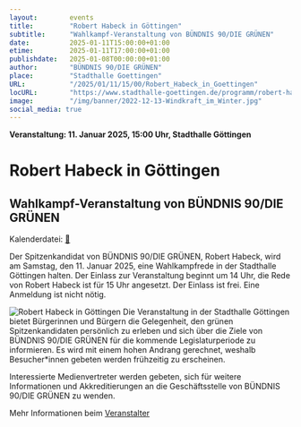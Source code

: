 ```yaml
---
layout:        events
title:         "Robert Habeck in Göttingen"
subtitle:      "Wahlkampf-Veranstaltung von BÜNDNIS 90/DIE GRÜNEN"
date:          2025-01-11T15:00:00+01:00
etime:         2025-01-11T17:00:00+01:00
publishdate:   2025-01-08T00:00:00+01:00
author:        "BÜNDNIS 90/DIE GRÜNEN"
place:         "Stadthalle Goettingen"
URL:           "/2025/01/11/15/00/Robert_Habeck_in_Goettingen"
locURL:        "https://www.stadthalle-goettingen.de/programm/robert-habeck-in-goettingen"
image:         "/img/banner/2022-12-13-Windkraft_im_Winter.jpg"
social_media: true
---
```


**Veranstaltung: 11. Januar 2025, 15:00 Uhr, Stadthalle Göttingen**

Robert Habeck in Göttingen
===========

Wahlkampf-Veranstaltung von BÜNDNIS 90/DIE GRÜNEN
-----------

Kalenderdatei: [📆](/ics/2025-01-11_15-00_robert_habeck_in_goettingen.ics)

Der Spitzenkandidat von BÜNDNIS 90/DIE GRÜNEN, Robert Habeck, wird am Samstag, den 11. Januar 2025, eine Wahlkampfrede in der Stadthalle Göttingen halten. Der Einlass zur Veranstaltung beginnt um 14 Uhr, die Rede von Robert Habeck ist für 15 Uhr angesetzt. Der Einlass ist frei. Eine Anmeldung ist nicht nötig.

![Robert Habeck in Göttingen](/img/event/2025-01-11-robert-in-goe.png)
Die Veranstaltung in der Stadthalle Göttingen bietet Bürgerinnen und Bürgern die Gelegenheit, den grünen Spitzenkandidaten persönlich zu erleben und sich über die Ziele von BÜNDNIS 90/DIE GRÜNEN für die kommende Legislaturperiode zu informieren. Es wird mit einem hohen Andrang gerechnet, weshalb Besucher*innen gebeten werden frühzeitig zu erscheinen.

Interessierte Medienvertreter werden gebeten, sich für weitere Informationen und Akkreditierungen an die Geschäftsstelle von BÜNDNIS 90/DIE GRÜNEN zu wenden.


Mehr Informationen beim [Veranstalter](https://www.stadthalle-goettingen.de/programm/robert-habeck-in-goettingen)
